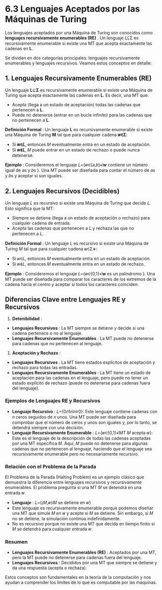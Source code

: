 # 6.3 Lenguajes Aceptados por las Máquinas de Turing

Los lenguajes aceptados por una Máquina de Turing son conocidos como  **lenguajes recursivamente enumerables (RE)** . Un lenguaje 𝐿⊆Σ es recursivamente enumerable si existe una MT que acepta exactamente las cadenas en **L**.

Se dividen en dos categorías principales: lenguajes recursivamente enumerables y lenguajes recursivos. Veamos estos conceptos en detalle:

## 1. Lenguajes Recursivamente Enumerables (RE)

Un lenguaje **L**⊆**Σ** es recursivamente enumerable si existe una Máquina de Turing que acepta exactamente las cadenas en **L**. Es decir, una MT que:

* Acepta (llega a un estado de aceptación) todas las cadenas que pertenecen a **L**.
* Puede no detenerse (entrar en un bucle infinito) para las cadenas que no pertenecen a **L**.

 **Definición Formal** :
Un lenguaje **L** es recursivamente enumerable si existe una Máquina de Turing **M** tal que para cualquier cadena **𝑤∈Σ**:

* Si **𝑤∈𝐿**, entonces 𝑀 eventualmente entra en un estado de aceptación.
* Si **𝑤∉𝐿**, 𝑀 puede entrar en un estado de rechazo o puede nunca detenerse.

 **Ejemplo** :
Consideremos el lenguaje 𝐿={𝑤∈{𝑎,𝑏}∗∣**w** contiene un número igual de 𝑎s y 𝑏s }. Una MT puede ser diseñada para contar el número de 𝑎s y 𝑏s y aceptar si son iguales.

## 2. Lenguajes Recursivos (Decidibles)

Un lenguaje 𝐿 es recursivo si existe una Máquina de Turing que decide 𝐿. Esto significa que la MT:

* Siempre se detiene (llega a un estado de aceptación o rechazo) para cualquier cadena de entrada.
* Acepta las cadenas que pertenecen a 𝐿 y rechaza las que no pertenecen a 𝐿.

 **Definición Formal** :
Un lenguaje 𝐿 es recursivo si existe una Máquina de Turing 𝑀 tal que para cualquier cadena 𝑤∈Σ∗:

* Si 𝑤∈𝐿, entonces 𝑀 eventualmente entra en un estado de aceptación.
* Si 𝑤∉𝐿, entonces 𝑀 eventualmente entra en un estado de rechazo.

 **Ejemplo** :
Consideremos el lenguaje 𝐿={𝑤∈{0,1}∗∣**w** es un palíndromo }. Una MT puede ser diseñada para comparar los caracteres de los extremos de la cadena hacia el centro y aceptar si todos los caracteres coinciden.

## Diferencias Clave entre Lenguajes RE y Recursivos

1. **Detenibilidad** :

* **Lenguajes Recursivos** : La MT siempre se detiene y decide si una cadena pertenece o no al lenguaje.
* **Lenguajes Recursivamente Enumerables** : La MT puede no detenerse para cadenas que no pertenecen al lenguaje.

1. **Aceptación y Rechazo** :

* **Lenguajes Recursivos** : La MT tiene estados explícitos de aceptación y rechazo para todas las entradas.
* **Lenguajes Recursivamente Enumerables** : La MT tiene un estado de aceptación para las cadenas en el lenguaje, pero puede no tener un estado explícito de rechazo (puede no detenerse para cadenas fuera del lenguaje).

### Ejemplos de Lenguajes RE y Recursivos

* **Lenguaje Recursivo** :
  𝐿={0𝑛1𝑛∣𝑛≥0}: Este lenguaje contiene cadenas con 𝑛 ceros seguidos de 𝑛 unos. Una MT puede ser diseñada para comprobar que el número de ceros y unos son iguales y, por lo tanto, se detendrá siempre con una decisión.
* **Lenguaje Recursivamente Enumerable** :
  𝐿={𝑤∈{0,1}∗∣MT 𝑀 acepta 𝑤}: Este es el lenguaje de la descripción de todas las cadenas aceptadas por una MT específica 𝑀. Aquí, 𝑀 puede no detenerse para algunas cadenas que no pertenecen al lenguaje, haciendo que el lenguaje sea recursivamente enumerable pero no necesariamente recursivo.

### Relación con el Problema de la Parada

El Problema de la Parada (Halting Problem) es un ejemplo clásico que demuestra la diferencia entre lenguajes recursivos y recursivamente enumerables. El problema pregunta si una MT 𝑀 se detendrá en una entrada 𝑤.

* **Lenguaje** : 𝐿={⟨𝑀,𝑤⟩∣𝑀 se detiene en 𝑤}
* Este lenguaje es recursivamente enumerable porque podemos diseñar una MT que simule 𝑀 en 𝑤 y acepte si 𝑀 se detiene. Sin embargo, si 𝑀 no se detiene, la simulación continúa indefinidamente.
* No es recursivo porque no existe una MT que decida en tiempo finito si 𝑀 se detendrá para cualquier entrada 𝑤.

### Resumen

* **Lenguajes Recursivamente Enumerables (RE)** : Aceptados por una MT, pero la MT puede no detenerse para cadenas fuera del lenguaje.
* **Lenguajes Recursivos** : Decididos por una MT que siempre se detiene y da una respuesta (acepta o rechaza).

Estos conceptos son fundamentales en la teoría de la computación y nos ayudan a comprender los límites de lo que es computable por las máquinas.

